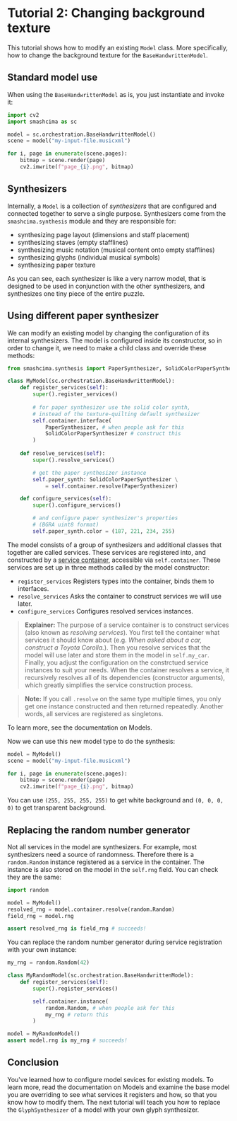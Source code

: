 # Tutorial 2: Changing background texture

This tutorial shows how to modify an existing `Model` class. More specifically, how to change the background texture for the `BaseHandwrittenModel`.


## Standard model use

When using the `BaseHandwrittenModel` as is, you just instantiate and invoke it:

```py
import cv2
import smashcima as sc

model = sc.orchestration.BaseHandwrittenModel()
scene = model("my-input-file.musicxml")

for i, page in enumerate(scene.pages):
    bitmap = scene.render(page)
    cv2.imwrite(f"page_{i}.png", bitmap)
```


## Synthesizers

Internally, a `Model` is a collection of *synthesizers* that are configured and connected together to serve a single purpose. Synthesizers come from the `smashcima.synthesis` module and they are responsible for:

- synthesizing page layout (dimensions and staff placement)
- synthesizing staves (empty stafflines)
- synthesizing music notation (musical content onto empty stafflines)
- synthesizing glyphs (individual musical symbols)
- synthesizing paper texture

As you can see, each synthesizer is like a very narrow model, that is designed to be used in conjunction with the other synthesizers, and synthesizes one tiny piece of the entire puzzle.


## Using different paper synthesizer

We can modify an existing model by changing the configuration of its internal synthesizers. The model is configured inside its constructor, so in order to change it, we need to make a child class and override these methods:

```py
from smashcima.synthesis import PaperSynthesizer, SolidColorPaperSynthesizer

class MyModel(sc.orchestration.BaseHandwrittenModel):
    def register_services(self):
        super().register_services()
        
        # for paper synthesizer use the solid color synth,
        # instead of the texture-quilting default synthesizer
        self.container.interface(
            PaperSynthesizer, # when people ask for this
            SolidColorPaperSynthesizer # construct this
        )
    
    def resolve_services(self):
        super().resolve_services()

        # get the paper synthesizer instance
        self.paper_synth: SolidColorPaperSynthesizer \
            = self.container.resolve(PaperSynthesizer)

    def configure_services(self):
        super().configure_services()

        # and configure paper synthesizer's properties
        # (BGRA uint8 format)
        self.paper_synth.color = (187, 221, 234, 255)
```

The model consists of a group of synthesizers and additional classes that together are called services. These services are registered into, and constructed by a [service container](https://www.cosmicpython.com/book/chapter_13_dependency_injection.html), accessible via `self.container`. These services are set up in three methods called by the model constructor:

- `register_services` Registers types into the container, binds them to interfaces.
- `resolve_services` Asks the container to construct services we will use later.
- `configure_services` Configures resolved services instances.

> **Explainer:** The purpose of a service container is to construct services (also known as *resolving services*). You first tell the container what services it should know about (e.g. *When asked about a car, construct a Toyota Corolla.*). Then you resolve services that the model will use later and store them in the model in `self.my_car`. Finally, you adjust the configuration on the constrctued service instances to suit your needs. When the container resolves a service, it recursively resolves all of its dependencies (constructor arguments), which greatly simplifies the service construction process.

> **Note:** If you call `.resolve` on the same type multiple times, you only
get one instance constructed and then returned repeatedly. Another words, all services are registered as singletons.

To learn more, see the documentation on Models.

Now we can use this new model type to do the synthesis:

```py
model = MyModel()
scene = model("my-input-file.musicxml")

for i, page in enumerate(scene.pages):
    bitmap = scene.render(page)
    cv2.imwrite(f"page_{i}.png", bitmap)
```

You can use `(255, 255, 255, 255)` to get white background and `(0, 0, 0, 0)` to get transparent background.


## Replacing the random number generator

Not all services in the model are synthesizers. For example, most synthesizers need a source of randomness. Therefore there is a `random.Random` instance registered as a service in the container. The instance is also stored on the model in the `self.rng` field. You can check they are the same:

```py
import random

model = MyModel()
resolved_rng = model.container.resolve(random.Random)
field_rng = model.rng

assert resolved_rng is field_rng # succeeds!
```

You can replace the random number generator during service registration with your own instance:

```py
my_rng = random.Random(42)

class MyRandomModel(sc.orchestration.BaseHandwrittenModel):
    def register_services(self):
        super().register_services()

        self.container.instance(
            random.Random, # when people ask for this
            my_rng # return this
        )

model = MyRandomModel()
assert model.rng is my_rng # succeeds!
```


## Conclusion

You've learned how to configure model sevices for existing models. To learn more, read the documentation on Models and examine the base model you are overriding to see what services it registers and how, so that you know how to modify them. The next tutorial will teach you how to replace the `GlyphSynthesizer` of a model with your own glyph synthesizer.
